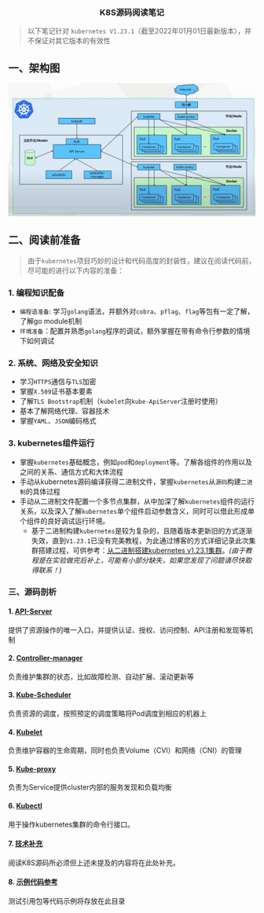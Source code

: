 <h3 a
<h2 align="center">K8S源码阅读笔记</h2>

> 以下笔记针对 `kubernetes V1.23.1`（截至2022年01月01日最新版本），并不保证对其它版本的有效性

## 一、架构图

![架构图](README/image-20220105164307128.png)

## 二、阅读前准备

> 由于`kubernetes`项目巧妙的设计和代码高度的封装性，建议在阅读代码前，尽可能的进行以下内容的准备：

### 1. 编程知识配备

* `编程语准备`: 学习`golang`语法，并额外对`cobra`、`pflag`、`flag`等包有一定了解，了解go module机制
* `环境准备`：配置并熟悉`golang`程序的调试，额外掌握在带有命令行参数的情境下如何调试

### 2. 系统、网络及安全知识

* 学习`HTTPS`通信与`TLS`加密
* 掌握`X.509`证书基本要素
* 了解`TLS Bootstrap`机制（`kubelet`向`kube-ApiServer`注册时使用）
* 基本了解网络代理、容器技术
* 掌握`YAML`、`JSON`编码格式

### 3. kubernetes组件运行

* 掌握`kubernetes`基础概念，例如`pod`和`deployment`等。了解各组件的作用以及之间的关系、通信方式和大体流程
* 手动从kubernetes源码编译获得二进制文件，掌握`kubernetes`从`源码`构建`二进制`的具体过程
* 手动从二进制文件配置一个多节点集群，从中加深了解`kubernetes`组件的运行关系，以及深入了解`kubernetes`单个组件启动参数含义，同时可以借此形成单个组件的良好调试运行环境。
  * 基于二进制构建`kubernetes`是较为复杂的，且随着版本更新旧的方式逐渐失效，直到`V1.23.1`已没有完美教程，为此通过博客的方式详细记录此次集群搭建过程，可供参考：[从二进制搭建kubernetes v1.23.1集群](https://www.aflyingfish.top/articles/205801b55ca4/)。*(由于教程是在实验做完后补上，可能有小部分缺失，如果您发现了问题请尽快取得联系！)*

### 三、源码剖析

#### 1. [API-Server](apiserver)

提供了资源操作的唯一入口，并提供认证、授权、访问控制、API注册和发现等机制



#### 2. [Controller-manager](controller-manager)

负责维护集群的状态，比如故障检测、自动扩展、滚动更新等



#### 3. [Kube-Scheduler](kube-scheduler)

负责资源的调度，按照预定的调度策略将Pod调度到相应的机器上



#### 4. [Kubelet](kubelet)

负责维护容器的生命周期，同时也负责Volume（CVI）和网络（CNI）的管理



#### 5. [Kube-proxy](kube-proxy)

负责为Service提供cluster内部的服务发现和负载均衡



#### 6. [Kubectl](kubectl)

用于操作kubernetes集群的命令行接口。



#### 7. [ 技术补充](others)

阅读K8S源码所必须但上述未提及的内容将在此处补充。



#### 8. [ 示例代码参考](demo_code)

测试引用包等代码示例将存放在此目录